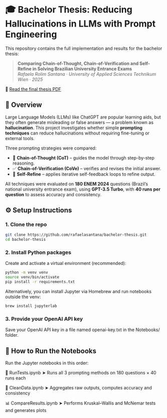 # 🎓 Bachelor Thesis: Reducing Hallucinations in LLMs with Prompt Engineering

This repository contains the full implementation and results for the bachelor thesis:

> **Comparing Chain-of-Thought, Chain-of-Verification and Self-Refine in Solving Brazilian University Entrance Exams**  
> _Rafaela Rolim Santana · University of Applied Sciences Technikum Wien · 2025_

📄 [Read the final thesis PDF](./BachelorThesisFinal.pdf)

## 🧠 Overview

Large Language Models (LLMs) like ChatGPT are popular learning aids, but they often generate misleading or false answers — a problem known as **hallucination**. This project investigates whether simple **prompting techniques** can reduce hallucinations without requiring fine-tuning or external tools.

Three prompting strategies were compared:

- 🔗 **Chain-of-Thought (CoT)** – guides the model through step-by-step reasoning.
- ✅ **Chain-of-Verification (CoVe)** – verifies and revises the initial answer.
- 🔁 **Self-Refine** – applies iterative self-feedback loops to refine output.

All techniques were evaluated on **180 ENEM 2024** questions (Brazil’s national university entrance exam), using **GPT-3.5 Turbo**, with **40 runs per question** to assess accuracy and consistency.

## ⚙️ Setup Instructions

### 1. Clone the repo

```bash
git clone https://github.com/rafaelasantana/bachelor-thesis.git
cd bachelor-thesis
````

### 2. Install Python packages
Create and activate a virtual environment (recommended):

```bash
python -m venv venv
source venv/bin/activate
pip install -r requirements.txt
```

Alternatively, you can install Jupyter via Homebrew and run notebooks outside the venv:

```bash
brew install jupyterlab
```

### 3. Provide your OpenAI API key
Save your OpenAI API key in a file named openai-key.txt in the Notebooks/ folder.

## 🚀 How to Run the Notebooks
Run the Jupyter notebooks in this order:

📌 RunTests.ipynb
➤ Runs all 3 prompting methods on 180 questions × 40 runs each

🧼 CleanData.ipynb
➤ Aggregates raw outputs, computes accuracy and consistency

📊 CompareResults.ipynb
➤ Performs Kruskal–Wallis and McNemar tests and generates plots

